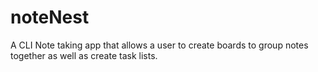 # noteNest
A CLI Note taking app that allows a user to create boards to group notes together as well as create task lists.
